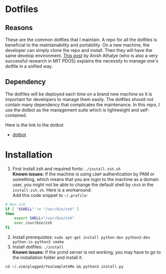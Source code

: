# Dotfiles
## Reasons
These are the common dotfiles that I maintain. A repo for all the dotfiles is beneficial to the maintainability and portability. On a new machine, the developer can simply clone the repo and install. Then they will have the same develop environment. [This post](https://www.anishathalye.com/2014/08/03/managing-your-dotfiles/) by Anish Athalye (who is also a very successful research in MIT PDOS) explains the necessity to manage one's dotfile in a unified way.
## Dependency
The dotfiles will be deployed each time on a brand new machine so it is important for developers to manage them easily. The dotfiles should not contain many dependency that complicates the maintenance. In this repo, I use the dotbot as the management suite which is lightweight and self-contained. 

Here is the link to the dotbot
- [dotbot](https://github.com/anishathalye/dotbot/tree/master)

# Installation
1. First install zsh and required fonts: `./install-zsh.sh` \
**Known issues:** If the machine is using `LDAP` authentication by PAM or something, which means that you are login to the machine as a domain user, you might not be able to change the default shell by `chsh` in the `install-zsh.sh`. Here is a workaround: \
Add this code snippet to `~/.profile`:
```zsh
# Run zsh
if [ "$SHELL" != "/usr/bin/zsh" ]
then
    export SHELL="/usr/bin/zsh"
    exec /usr/bin/zsh
fi
```
2. Install prerequistes: `sudo apt-get install python-dev python3-dev python-is-python3 cmake`
3. Install dotfiles: `./install` \
**Known issues:** If the ycmd server is not working, you may have to go to the installation folder and install it.

`cd ~/.vim/plugged/YouCompleteMe && python3 install.py`
